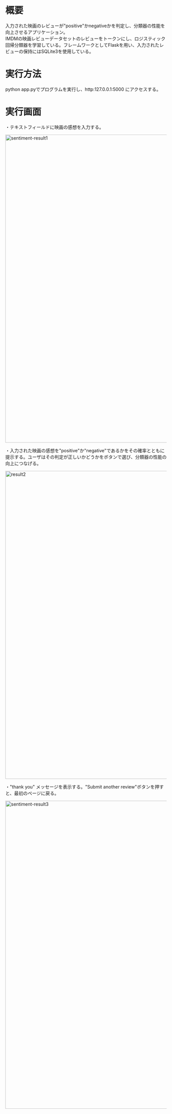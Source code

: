 # 概要
入力された映画のレビューが"positive"かnegativeかを判定し、分類器の性能を向上させるアプリケーション。  
IMDMの映画レビューデータセットのレビューをトークンにし、ロジスティック回帰分類器を学習している。フレームワークとしてFlaskを用い、入力されたレビューの保持にはSQLite3を使用している。  

# 実行方法  
python app.pyでプログラムを実行し、http:127.0.0.1:5000 にアクセスする。
# 実行画面

・テキストフィールドに映画の感想を入力する。  

<img width="960" alt="sentiment-result1" src="https://user-images.githubusercontent.com/62968285/148700905-763fbb1d-2b52-4566-ba47-179d8274fdbe.png">
  
・入力された映画の感想を"positive"か"negative"であるかをその確率とともに提示する。ユーザはその判定が正しいかどうかをボタンで選び、分類器の性能の向上につなげる。  

<img width="960" alt="result2" src="https://user-images.githubusercontent.com/62968285/148700909-ece1c7b4-ad61-409e-9547-91965883aadb.png">
  
・"thank you" メッセージを表示する。"Submit another review"ボタンを押すと、最初のページに戻る。  

<img width="960" alt="sentiment-result3" src="https://user-images.githubusercontent.com/62968285/148700914-b1a47d8e-7d0a-4a36-af96-1d14770ad56e.png">

